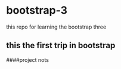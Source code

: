 # bootstrap-3
this repo for learning the bootstrap three
## this the first trip in bootstrap
####project nots
